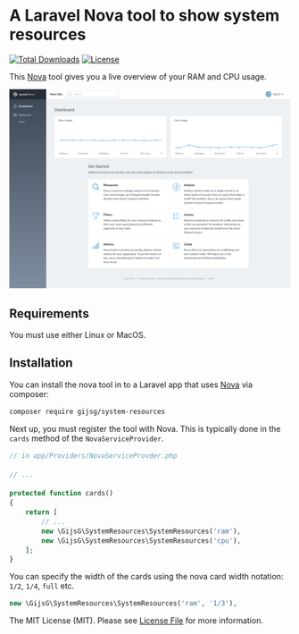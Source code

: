 # A Laravel Nova tool to show system resources

[![Total Downloads](https://poser.pugx.org/gijsg/system-resources/downloads)](https://packagist.org/packages/gijsg/system-resources)
[![License](https://poser.pugx.org/gijsg/system-resources/license)](https://packagist.org/packages/gijsg/system-resources)

This [Nova](https://nova.laravel.com) tool gives you a live overview of your RAM and CPU usage.

![screenshot of the backup tool](screenshot.png)

## Requirements

You must use either Linux or MacOS.

## Installation

You can install the nova tool in to a Laravel app that uses [Nova](https://nova.laravel.com) via composer:

```bash
composer require gijsg/system-resources
```

Next up, you must register the tool with Nova. This is typically done in the `cards` method of the `NovaServiceProvider`.


```php
// in app/Providers/NovaServiceProvder.php

// ...

protected function cards()
{
    return [
        // ...
        new \GijsG\SystemResources\SystemResources('ram'),
        new \GijsG\SystemResources\SystemResources('cpu'),
    ];
}
```

You can specify the width of the cards using the nova card width notation: `1/2`, `1/4`, `full` etc.
```php
new \GijsG\SystemResources\SystemResources('ram', '1/3'),
```
The MIT License (MIT). Please see [License File](LICENSE) for more information.
